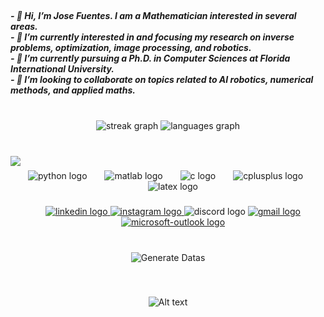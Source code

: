 <br clear="both">

<h5 align="left">- 👋 Hi, I’m Jose Fuentes. I am a Mathematician interested in several areas.<br>- 👀 I’m currently interested in and focusing my research on inverse problems, optimization, image processing, and robotics.<br>- 🌱 I’m currently pursuing a Ph.D. in Computer Sciences at Florida International University.<br>- 💞️ I’m looking to collaborate on topics related to AI robotics, numerical methods, and applied maths.</h5>

###

<br clear="both">

<div align="center">
  <img src="https://streak-stats.demolab.com?user=Xioeng&locale=en&mode=weekly&theme=radical&hide_border=false&border_radius=5&date_format=M j[, Y]" height="250" alt="streak graph"  />
  <img src="https://github-readme-stats.vercel.app/api/top-langs?username=Xioeng&locale=en&hide_title=false&layout=compact&card_width=320&langs_count=6&theme=radical&hide_border=false" height="250" alt="languages graph"  />
</div>

###

<br clear="both">

<img align="left" height="150" src="https://upload.wikimedia.org/wikipedia/commons/0/01/Heat.gif"  />

###

<div align="center">
  <img src="https://cdn.jsdelivr.net/gh/devicons/devicon/icons/python/python-original-wordmark.svg" height="40" alt="python logo"  />
  <img width="20" />
  <img src="https://cdn.jsdelivr.net/gh/devicons/devicon/icons/matlab/matlab-original.svg" height="40" alt="matlab logo"  />
  <img width="20" />
  <img src="https://cdn.jsdelivr.net/gh/devicons/devicon/icons/c/c-original.svg" height="40" alt="c logo"  />
  <img width="20" />
  <img src="https://cdn.jsdelivr.net/gh/devicons/devicon/icons/cplusplus/cplusplus-original.svg" height="40" alt="cplusplus logo"  />
  <img width="20" />
  <img src="https://cdn.jsdelivr.net/gh/devicons/devicon/icons/latex/latex-original.svg" height="40" alt="latex logo"  />
</div>

###

<div align="center">
  <a href="https://www.linkedin.com/in/jose-fuentes-9604/" target="_blank">
    <img src="https://raw.githubusercontent.com/maurodesouza/profile-readme-generator/master/src/assets/icons/social/linkedin/default.svg" width="60" height="40" alt="linkedin logo"  />
  </a>
  <a href="https://www.instagram.com/jose.fuentes_13/" target="_blank">
    <img src="https://raw.githubusercontent.com/maurodesouza/profile-readme-generator/master/src/assets/icons/social/instagram/default.svg" width="60" height="40" alt="instagram logo"  />
  </a>
  <img src="https://raw.githubusercontent.com/maurodesouza/profile-readme-generator/master/src/assets/icons/social/discord/default.svg" width="60" height="40" alt="discord logo"  />
  <a href="fhamthom.exe@gmail.com" target="_blank">
    <img src="https://raw.githubusercontent.com/maurodesouza/profile-readme-generator/master/src/assets/icons/social/gmail/default.svg" width="60" height="40" alt="gmail logo"  />
  </a>
  <a href="jfuen099@fiu.edu" target="_blank">
    <img src="https://raw.githubusercontent.com/maurodesouza/profile-readme-generator/master/src/assets/icons/social/microsoft-outlook/default.svg" width="60" height="40" alt="microsoft-outlook logo"  />
  </a>
</div>

###

<br clear="both">

<div align="center">
  <picture>
    <source media="(prefers-color-scheme: dark)" srcset="https://raw.githubusercontent.com/platane/platane/output/github-contribution-grid-snake-dark.svg">
    <source media="(prefers-color-scheme: light)" srcset="https://raw.githubusercontent.com/platane/platane/output/github-contribution-grid-snake.svg">
    <img alt="Generate Datas" src="https://raw.githubusercontent.com/platane/platane/output/github-contribution-grid-snake.svg">
  </picture
</div>

###

<br clear="both">

![Alt text](https://spotify-recently-played-readme.vercel.app/api?user=31ekyzexctmwda3o5hnfibl2f5xi&unique=true&width=600)

###
